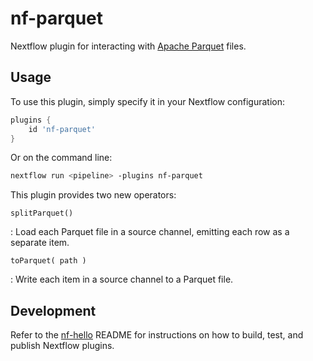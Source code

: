 # nf-parquet

Nextflow plugin for interacting with [Apache Parquet](https://parquet.apache.org/) files.

## Usage

To use this plugin, simply specify it in your Nextflow configuration:

```groovy
plugins {
    id 'nf-parquet'
}
```

Or on the command line:

```bash
nextflow run <pipeline> -plugins nf-parquet
```

This plugin provides two new operators:

`splitParquet()`

: Load each Parquet file in a source channel, emitting each row as a separate item.

`toParquet( path )`

: Write each item in a source channel to a Parquet file.

## Development

Refer to the [nf-hello](https://github.com/nextflow-io/nf-hello) README for instructions on how to build, test, and publish Nextflow plugins.
